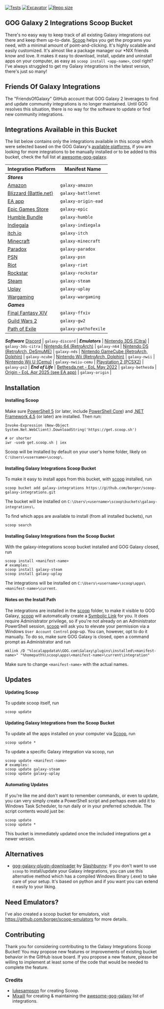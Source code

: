 [![Tests](https://github.com/borger/scoop-galaxy-integrations/actions/workflows/ci.yml/badge.svg)](https://github.com/borger/scoop-galaxy-integrations/actions/workflows/ci.yml)
[![Excavator](https://github.com/borger/scoop-galaxy-integrations/actions/workflows/excavator.yml/badge.svg)](https://github.com/borger/scoop-galaxy-integrations/actions/workflows/excavator.yml) [![Repo size](https://img.shields.io/github/repo-size/borger/scoop-galaxy-integrations.svg)](https://github.com/borger/scoop-galaxy-integrations)
## GOG Galaxy 2 Integrations Scoop Bucket

There's no easy way to keep track of all existing Galaxy integrations out there and keep them up-to-date. [Scoop](http://scoop.sh) helps you get the programs you need, with a minimal amount of point-and-clicking. It's highly scalable and easily customized. It's almost like a package manager our *NIX friends know and love. It makes it easy to download, install, update and uninstall apps on your computer, as easy as `scoop install <app-name>`, cool right? I've always struggled to get my Galaxy integrations in the latest version, there's just so many!

## Friends Of Galaxy Integrations
The "FriendsOfGalaxy" GitHub account that GOG Galaxy 2 leverages to find and update community integrations is no longer maintained. Until GOG resolves this situation, there is no way for the software to update or find new community integrations.

## Integrations Available in this Bucket
The list below contains only the integrations available in this scoop which were selected based on the GOG Galaxy's [available platforms](https://github.com/gogcom/galaxy-integrations-python-api/blob/master/PLATFORM_IDs.md), if you are looking for more integrations to be manually installed or to be added to this bucket, check the full list at [awesome-gog-galaxy](https://github.com/Mixaill/awesome-gog-galaxy).

Integration Platform                              | Manifest Name         |
------------------------------------------------- | ----------------------|
***Stores***                                                              |
[Amazon][amazon]                                  | `galaxy-amazon`       |
[Blizzard (Battle.net)][battlenet]                | `galaxy-battlenet`    |
[EA app][origin-ead]                              | `galaxy-origin-ead`   |
[Epic Games Store][epic]                          | `galaxy-epic`         |
[Humble Bundle][humble]                           | `galaxy-humble`       |
[Indiegala][indiegala]                            | `galaxy-indiegala`    |
[itch.io][itch]                                   | `galaxy-itch`         |
[Minecraft][minecraft]                            | `galaxy-minecraft`    |
[Paradox][paradox]                                | `galaxy-paradox`      |
[PSN][psn]                                        | `galaxy-psn`          |
[Riot][riot]                                      | `galaxy-riot`         |
[Rockstar][rockstar]                              | `galaxy-rockstar`     |
[Steam][steam]                                    | `galaxy-steam`        |
[Uplay][uplay]                                    | `galaxy-uplay`        |
[Wargaming][wargaming]                            | `galaxy-wargaming`    |
***Games***                                                               |
[Final Fantasy XIV][ffxiv]                        | `galaxy-ffxiv`        |
[Guild Wars 2][gw2]                               | `galaxy-gw2`          |
[Path of Exile][pathofexile]                      | `galaxy-pathofexile`  |
***Software***
[Discord][discord]                                | `galaxy-discord`      |
***Emulators***                                                           |
[Nintendo 3DS (Citra)][3ds]                       | `galaxy-3ds-citra`    |
[Nintendo 64 (RetroArch)][n64]                    | `galaxy-n64`          |
[Nintendo DS (RetroArch, DeSmuME)][nds]           | `galaxy-nds`          |
[Nintendo GameCube (RetroArch, Dolphin)][ncube]   | `galaxy-ncube`        |
[Nintendo Wii (RetroArch, Dolphin)][nwii]         | `galaxy-nwii`         |
[Nintendo Wii U (Cemu)][nwiiu]                    | `galaxy-nwiiu-cemu`   |
[Playstation 2 (PCSX2)][ps2]                      | `galaxy-ps2`          |
***End of Life***                                                         |
[Bethesda.net - EoL May 2022][bethesda]           | `galaxy-bethesda`     |
[Origin - EoL Apr 2025 (see EA app)][origin]      | `galaxy-origin`       |

[battlenet]: https://github.com/FriendsOfGalaxy/galaxy-integration-blizzard "Friends of Galaxy"
[bethesda]: https://github.com/FriendsOfGalaxy/galaxy-integration-bethesda "Friends of Galaxy"
[epic]: https://github.com/FriendsOfGalaxy/galaxy-integration-epic "Friends of Galaxy"
[gw2]: https://github.com/FriendsOfGalaxy/galaxy-integration-gw2 "Friends of Galaxy"
[humble]: https://github.com/UncleGoogle/galaxy-integration-humblebundle "Maintained by @UncleGoogle"
[origin]: https://github.com/FriendsOfGalaxy/galaxy-integration-origin "Friends of Galaxy"
[minecraft]: https://github.com/FriendsOfGalaxy/galaxy-integration-minecraft "Friends of Galaxy"
[paradox]: https://github.com/FriendsOfGalaxy/galaxy-integration-paradox "Friends of Galaxy"
[pathofexile]: https://github.com/FriendsOfGalaxy/galaxy-integration-pathofexile "Friends of Galaxy"
[psn]: https://github.com/FriendsOfGalaxy/galaxy-integration-psn "Friends of Galaxy"
[rockstar]: https://github.com/tylerbrawl/Galaxy-Plugin-Rockstar "Maintained by @tylerbrawl"
[steam]: https://github.com/ABaumher/galaxy-integration-steam "Maintained by @ABaumher"
[uplay]: https://github.com/FriendsOfGalaxy/galaxy-integration-uplay "Friends of Galaxy"
[wargaming]: https://github.com/FriendsOfGalaxy/galaxy-integration-wargaming "Friends of Galaxy"
[amazon]: https://github.com/Rall3n/galaxy-integration-amazon "Maintained by @Rall3n"
[discord]: https://github.com/Ertego/gog-galaxy-discord "Maintained by @Ertego"
[origin-ead]: https://github.com/BellezaEmporium/galaxy-integration-ead "Maintained by @BellezaEmporium"
[indiegala]: https://github.com/burnhamup/galaxy-integration-indiegala "Maintained by @burnhamup"
[itch]: https://github.com/tauqua/gog-galaxy-itch.io/ "Maintained by @tauqua"
[legacy]: https://github.com/pippo-san/galaxy-integration-legacy-games "Maintained by @pippo-san"
[riot]: https://github.com/urwrstkn8mare/gog-riot-integration "Maintained by @urwrstkn8mare"
[ffxiv]: https://github.com/RZetko/galaxy-integration-ffxiv "Maintained by @RZetko"
[3ds]: https://github.com/LeonardFiedrowicz/galaxy-integration-citra "Maintained by @LeonardFiedrowicz"
[n64]: https://github.com/Riku55/galaxy-integration-n64-RetroArch- "Maintained by @Riku55"
[nds]: https://github.com/TBemme/galaxy-integration-nds "Maintained by @TBemme"
[ncube]: https://github.com/JTNDev/galaxy-integration-gc "Maintained by @JTNDev"
[nwii]: https://github.com/JTNDev/galaxy-integration-wii "Maintained by @JTNDev"
[nwiiu]: https://github.com/LeonardFiedrowicz/galaxy-integration-cemu "Maintained by @LeonardFiedrowicz"
[ps2]: https://github.com/AHCoder/galaxy-integration-ps2 "Maintained by @AHCoder"

## Installation
#### Installing Scoop
Make sure [PowerShell 5](https://aka.ms/wmf5download) (or later, include [PowerShell Core](https://docs.microsoft.com/en-us/powershell/scripting/install/installing-powershell-core-on-windows?view=powershell-6)) and [.NET Framework 4.5](https://www.microsoft.com/net/download) (or later) are installed. Then run:

    Invoke-Expression (New-Object System.Net.WebClient).DownloadString('https://get.scoop.sh')

    # or shorter
    iwr -useb get.scoop.sh | iex
Scoop will be installed by default on your user's home folder, likely on `C:\Users\<username>\scoop\`.

#### Installing Galaxy Integrations Scoop Bucket
To make it easy to install apps from this bucket, with [scoop](#-Installing-Scoop) installed, run

    scoop bucket add galaxy-integrations https://github.com/borger/scoop-galaxy-integrations.git
The bucket will be installed on `C:\Users\<username>\scoop\buckets\galaxy-integrations\`.

To find which apps are available to install (from all installed buckets), run

    scoop search

#### Installing Galaxy Integrations from the Scoop Bucket
With the galaxy-integrations scoop bucket installed and GOG Galaxy closed, run

    scoop install <manifest-name>
    # examples:
    scoop install galaxy-steam
    scoop install galaxy-uplay
The integrations will be installed on `C:\Users\<username>\scoop\apps\<manifest-name>\current`.

#### Notes on the Install Path
The integrations are installed in the [scoop](#-Installing-Scoop) folder, to make it visible to GOG Galaxy, [scoop](#-Installing-Scoop) will automatically create a [Symbolic Link](https://www.howtogeek.com/howto/16226/complete-guide-to-symbolic-links-symlinks-on-windows-or-linux/) for you. It does require Administrator privilege, so if you're not already on an Administrator PowerShell session, [scoop](#-Installing-Scoop) will ask you to elevate your permission via a Windows `User Account Control` pop-up. You can, however, opt to do it manually. To do so, make sure GOG Galaxy is closed, open a command prompt as Administrator and run

    mklink /D "%localappdata%\GOG.com\Galaxy\plugins\installed\<manifest-name>" "%homepath%\scoop\apps\<manifest-name>\current\integration"
Make sure to change `<manifest-name>` with the actual names.
## Updates
#### Updating Scoop
To update scoop itself, run

    scoop update

#### Updating Galaxy Integrations from the Scoop Bucket
To update all the apps installed on your computer via [Scoop](http://scoop.sh), run

    scoop update *

To update a specific Galaxy integration via scoop, run

    scoop update <manifest-name>
    # examples:
    scoop update galaxy-steam
    scoop update galaxy-uplay

#### Automating Updates
If you're like me and don't want to remember commands, or even to update, you can very simply create a PowerShell script and perhaps even add it to Windows Task Scheduler, to run daily or in your preferred schedule. The script contents would just be:

    scoop update
    scoop update *
This bucket is immediately updated once the included integrations get a newer version.

## Alternatives
- [gog-galaxy-plugin-downloader](https://github.com/Slashbunny/gog-galaxy-plugin-downloader/releases) by [Slashbunny](https://github.com/Slashbunny): If you don't want to use `scoop` to install/update your Galaxy integrations, you can use this alternative method which has a compiled Windows Binary (.exe) to take care of your setup. It's based on python and if you want you can extend it easily to your liking.

## Need Emulators?
I've also created a scoop bucket for emulators, visit https://github.com/borger/scoop-emulators for more details.

## Contributing
Thank you for considering contributing to the Galaxy Integrations Scoop Bucket! You may propose new features or improvements of existing bucket behavior in the GitHub issue board. If you propose a new feature, please be willing to implement at least some of the code that would be needed to complete the feature.

### Credits
- [lukesampson](https://github.com/lukesampson) for creating Scoop.
- [Mixaill](https://github.com/Mixaill/) for creating & maintaining the [awesome-gog-galaxy](https://github.com/Mixaill/awesome-gog-galaxy) list of integrations.
